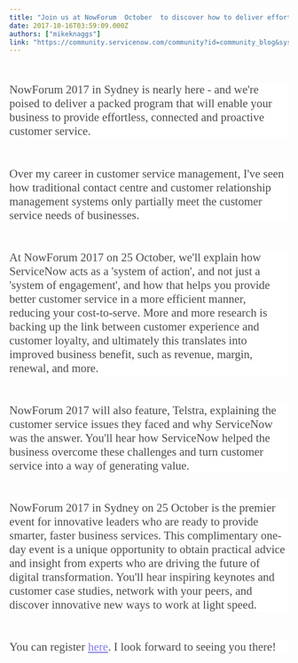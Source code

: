 ```yaml
---
title: "Join us at NowForum  October  to discover how to deliver effortless connected and proactive customer service"
date: 2017-10-16T03:59:09.000Z
authors: ["mikeknaggs"]
link: "https://community.servicenow.com/community?id=community_blog&sys_id=c1fda22ddbd0dbc01dcaf3231f9619cd"
---
```

<p style="font-family: 'Source Serif Pro', serif; margin-top: 3.2rem; margin-bottom: 3.2rem; font-size: 21px; background: 0 0 #ffffff; color: rgba(0, 0, 0, 0.701961);">NowForum 2017 in Sydney is nearly here - and we're poised to deliver a packed program that will enable your business to provide effortless, connected and proactive customer service.</p><p style="font-family: 'Source Serif Pro', serif; margin-top: 3.2rem; margin-bottom: 3.2rem; font-size: 21px; background: 0 0 #ffffff; color: rgba(0, 0, 0, 0.701961);">Over my career in customer service management, I've seen how traditional contact centre and customer relationship management systems only partially meet the customer service needs of businesses.</p><p style="font-family: 'Source Serif Pro', serif; margin-top: 3.2rem; margin-bottom: 3.2rem; font-size: 21px; background: 0 0 #ffffff; color: rgba(0, 0, 0, 0.701961);">At NowForum 2017 on 25 October, we'll explain how ServiceNow acts as a 'system of action', and not just a 'system of engagement', and how that helps you provide better customer service in a more efficient manner, reducing your cost-to-serve. More and more research is backing up the link between customer experience and customer loyalty, and ultimately this translates into improved business benefit, such as revenue, margin, renewal, and more.</p><p style="font-family: 'Source Serif Pro', serif; margin-top: 3.2rem; margin-bottom: 3.2rem; font-size: 21px; background: 0 0 #ffffff; color: rgba(0, 0, 0, 0.701961);">NowForum 2017 will also feature, Telstra, explaining the customer service issues they faced and why ServiceNow was the answer. You'll hear how ServiceNow helped the business overcome these challenges and turn customer service into a way of generating value.</p><p style="font-family: 'Source Serif Pro', serif; margin-top: 3.2rem; margin-bottom: 3.2rem; font-size: 21px; background: 0 0 #ffffff; color: rgba(0, 0, 0, 0.701961);">NowForum 2017 in Sydney on 25 October is the premier event for innovative leaders who are ready to provide smarter, faster business services. This complimentary one-day event is a unique opportunity to obtain practical advice and insight from experts who are driving the future of digital transformation. You'll hear inspiring keynotes and customer case studies, network with your peers, and discover innovative new ways to work at light speed.</p><p style="font-family: 'Source Serif Pro', serif; margin-top: 3.2rem; margin-bottom: 3.2rem; font-size: 21px; background: 0 0 #ffffff; color: rgba(0, 0, 0, 0.701961);">You can register <a title="ww.servicenow.com/nowforum-sydney/register.html" href="https://www.servicenow.com/nowforum-sydney/register.html" rel="nofollow noopener" style="background: 0 0 transparent; color: #827be9;" target="_blank">here</a>. I look forward to seeing you there!</p>